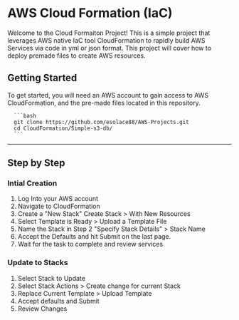# AWS Cloud Formation (IaC)

Welcome to the Cloud Formaiton Project! This is a simple project that leverages AWS native IaC tool CloudFormation to rapidly build AWS Services via code in yml or json format. This project will cover how to deploy premade files to create AWS resources. 

## Getting Started

To get started, you will need an AWS account to gain access to AWS CloudFormation, and the pre-made files located in this repository. 

      ```bash
      git clone https://github.com/esolace88/AWS-Projects.git
      cd CloudFormation/Simple-s3-db/
      ```

-------------

## Step by Step 

### Intial Creation
1. Log Into your AWS account
2. Navigate to CloudFormation
3. Create a "New Stack"
	Create Stack > With New Resources
4. Select Template is Ready > Upload a Template File
	<!--![I am Cloud Computing Engineer.] (<Enter URL of Pic>)-->
5. Name the Stack in Step 2 "Specify Stack Details" > Stack Name
6. Accept the Defaults and hit Submit on the last page. 
7. Wait for the task to complete and review services

### Update to Stacks

1. Select Stack to Update
2. Select Stack Actions > Create change for current Stack 
3. Replace Current Template > Upload Template
4. Accept defaults and Submit
5. Review Changes

